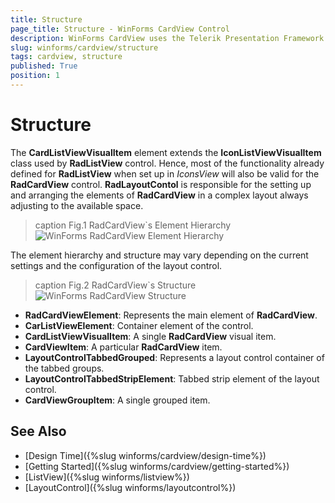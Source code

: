 ```yaml
---
title: Structure
page_title: Structure - WinForms CardView Control
description: WinForms CardView uses the Telerik Presentation Framework which enables rich experiences like advanced styling.
slug: winforms/cardview/structure
tags: cardview, structure
published: True
position: 1 
---
```


# Structure

The __CardListViewVisualItem__ element extends the __IconListViewVisualItem__ class used by __RadListView__ control. Hence, most of the functionality already defined for __RadListView__ when set up in *IconsView* will also be valid for the __RadCardView__ control. __RadLayoutContol__ is responsible for the setting up and arranging the elements of __RadCardView__ in a complex layout always adjusting to the available space.

>caption Fig.1 RadCardView`s Element Hierarchy
![WinForms RadCardView Element Hierarchy](images/radcardview-structure001.png)

The element hierarchy and structure may vary depending on the current settings and the configuration of the layout control. 

>caption Fig.2 RadCardView`s Structure
![WinForms RadCardView Structure](images/radcardview-structure002.png)

* __RadCardViewElement__: Represents the main element of __RadCardView__.
* __CarListViewElement__: Container element of the control.
* __CardListViewVisualItem__: A single __RadCardView__ visual item.
* __CardViewItem__: A particular __RadCardView__ item.
* __LayoutControlTabbedGrouped__: Represents a layout control container of the tabbed groups.
* __LayoutControlTabbedStripElement__: Tabbed strip element of the layout control.
* __CardViewGroupItem__: A single grouped item.

## See Also

* [Design Time]({%slug winforms/cardview/design-time%})
* [Getting Started]({%slug winforms/cardview/getting-started%})
* [ListView]({%slug winforms/listview%})
* [LayoutControl]({%slug winforms/layoutcontrol%})
